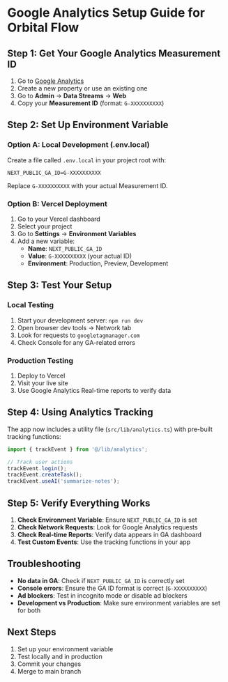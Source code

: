 # Google Analytics Setup Guide for Orbital Flow

## Step 1: Get Your Google Analytics Measurement ID

1. Go to [Google Analytics](https://analytics.google.com/)
2. Create a new property or use an existing one
3. Go to **Admin** → **Data Streams** → **Web**
4. Copy your **Measurement ID** (format: `G-XXXXXXXXXX`)

## Step 2: Set Up Environment Variable

### Option A: Local Development (.env.local)
Create a file called `.env.local` in your project root with:
```
NEXT_PUBLIC_GA_ID=G-XXXXXXXXXX
```
Replace `G-XXXXXXXXXX` with your actual Measurement ID.

### Option B: Vercel Deployment
1. Go to your Vercel dashboard
2. Select your project
3. Go to **Settings** → **Environment Variables**
4. Add a new variable:
   - **Name**: `NEXT_PUBLIC_GA_ID`
   - **Value**: `G-XXXXXXXXXX` (your actual ID)
   - **Environment**: Production, Preview, Development

## Step 3: Test Your Setup

### Local Testing
1. Start your development server: `npm run dev`
2. Open browser dev tools → Network tab
3. Look for requests to `googletagmanager.com`
4. Check Console for any GA-related errors

### Production Testing
1. Deploy to Vercel
2. Visit your live site
3. Use Google Analytics Real-time reports to verify data

## Step 4: Using Analytics Tracking

The app now includes a utility file (`src/lib/analytics.ts`) with pre-built tracking functions:

```typescript
import { trackEvent } from '@/lib/analytics';

// Track user actions
trackEvent.login();
trackEvent.createTask();
trackEvent.useAI('summarize-notes');
```

## Step 5: Verify Everything Works

1. **Check Environment Variable**: Ensure `NEXT_PUBLIC_GA_ID` is set
2. **Check Network Requests**: Look for Google Analytics requests
3. **Check Real-time Reports**: Verify data appears in GA dashboard
4. **Test Custom Events**: Use the tracking functions in your app

## Troubleshooting

- **No data in GA**: Check if `NEXT_PUBLIC_GA_ID` is correctly set
- **Console errors**: Ensure the GA ID format is correct (`G-XXXXXXXXXX`)
- **Ad blockers**: Test in incognito mode or disable ad blockers
- **Development vs Production**: Make sure environment variables are set for both

## Next Steps

1. Set up your environment variable
2. Test locally and in production
3. Commit your changes
4. Merge to main branch
